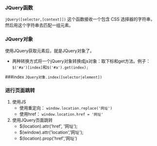 <!-- JQuery核心.md -->

### JQuery函数
`jQuery([selector,[context]])`
这个函数接收一个包含 CSS 选择器的字符串，然后用这个字符串去匹配一组元素。

### JQuery对象
使用JQuery获取元素后，就是JQuery对象了。

- 两种转换方式将一个jQuery对象转换成js对象：取下标和get方法。例子：`$('#a')[index]`和`$('#a').get(index); `

###index
`JQuery对象.index([selector|element])`


### 进行页面跳转
1. 使用JS
	- 使用重定向： `window.location.replace('网址')`
	- 使用href： `window.location.href = '网址'`
2. 使用JQuery页面跳转
	-  $(location).attr('href', '网址');
 	- $(window).attr('location','网址');
 	- $(location).prop('href','网址')